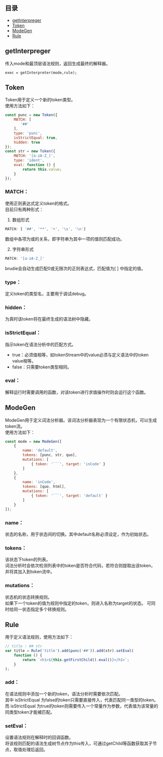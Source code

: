 ## 目录
+ [getInterpreger](#getinterpreger)
+ [Token](#token)
+ [ModeGen](#modegen)
+ [Rule](#rule)

## getInterpreger
传入mode和最顶层语法规则，返回生成最终的解释器。
```
exec = getInterpreter(mode,rule);
```

## Token
Token用于定义一个新的token类型。   
使用方法如下：
```js
const punc = new Token({
    MATCH: [
       '##'
    ],
    type: 'punc',
    isStrictEqual: true,
    hidden: true
});
const str = new Token({
    MATCH: '[a-zA-Z_]',
    type: 'ident',
    eval: function () {
        return this.value;
    }
});
```

### MATCH：
使用正则表达式定义token的格式。    
目前只有两种形式：    

1. 数组形式
```js
MATCH: [ '##', '**', '+', '\s', '\n']
````
数组中各项为或的关系，即字符串为其中一项的值则匹配成功。

2. 字符串形式
```js
MATCH: '[a-zA-Z_]'
```
brudie会自动生成匹配0或无限次的正则表达式，匹配值为[ ] 中指定的值。


### type： 
定义token的类型名，主要用于调试debug。

### hidden：
为真时该token将在最终生成的语法树中隐藏。

### isStrictEqual：  
指示token在语法分析中的匹配方式。
+ true：必须值相等，如tokenStream中的value必须与定义语法中的token value相等。
+ false：只需要token类型相同。

### eval：
解释运行时需要调用的函数，对该token进行求值操作时则会运行这个函数。

## ModeGen
ModeGen用于定义词法分析器。该词法分析器表现为一个有限状态机，可以生成token流。   
使用方法如下：
```js
const mode = new ModeGen([
    {
        name: 'default',
        tokens: [punc, str, quo],
        mutations: [
            { token: '```', target: 'inCode' }
        ]
    },
    {
        name: 'inCode',
        tokens: [quo, html],
        mutations: [
            { token: '```', target: 'default' }
        ]
    }
]);
```

### name：
状态的名称，用于状态间的切换。其中default名称必须设定，作为初始状态。

### tokens：
该状态下token的列表。  
词法分析时会依次检测列表中的token是否符合代码，若符合则提取出该token，并将其加入到token流中。

### mutations：
状态机的状态转换规则。   
如果下一个token的值为规则中指定的token，则进入名称为target的状态。
可同时给同一状态指定多个转换规则。

## Rule
用于定义语法规则，使用方法如下：
```js   
// title : ## str
var title = Rule('title').add(punc('##')).add(str).setEval(
    function () {
        return `<h1>${this.getFirstChild().eval()}</h1>`;
    }
);
```

### add：
在语法规则中添加一个新的token，语法分析时需要依次匹配。    
其中 isStrictEqual 为false的token只需要直接传入，代表匹配同一类型的token。   
而 isStrictEqual 为true的token则需要传入一个常量作为参数，代表值为该常量的同类型token才能被匹配。

### setEval：
设置语法规则在解释时的回调函数。   
将该规则匹配的语法生成树节点作为this传入，可通过getChild等函数获取其子节点，取值处理后返回。
